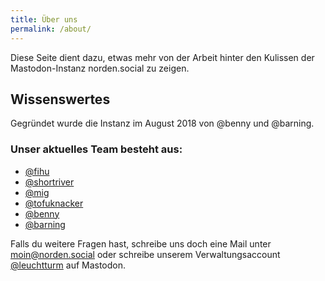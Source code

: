 ```yaml
---
title: Über uns
permalink: /about/
---
```


Diese Seite dient dazu, etwas mehr von der Arbeit hinter den Kulissen der Mastodon-Instanz norden.social zu zeigen.

## Wissenswertes
Gegründet wurde die Instanz im August 2018 von @benny und @barning.

### Unser aktuelles Team besteht aus:
<ul class="profiles">
    <li><a href="https://norden.social/@fihu">@fihu</a></li>
    <li><a href="https://norden.social/@shortriver">@shortriver</a></li>
    <li><a href="https://norden.social/@mig">@mig</a></li>
    <li><a href="https://norden.social/@tofuknacker">@tofuknacker</a></li>
    <li><a href="https://norden.social/@benny">@benny</a></li>
    <li><a href="https://norden.social/@barning">@barning</a></li>
</ul>

Falls du weitere Fragen hast, schreibe uns doch eine Mail unter [moin@norden.social](mailto:moin@norden.social) oder schreibe unserem Verwaltungsaccount [@leuchtturm](https://norden.social/@leuchtturm) auf Mastodon.
